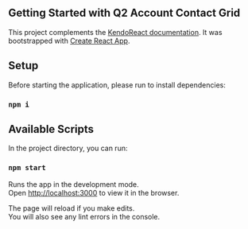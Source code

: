 ## Getting Started with Q2 Account Contact Grid

This project complements the [KendoReact documentation](https://www.telerik.com/kendo-react-ui/getting-started/). 
It was bootstrapped with [Create React App](https://github.com/facebook/create-react-app).

## Setup

Before starting the application, please run to install dependencies:
### `npm i`

## Available Scripts
In the project directory, you can run:

### `npm start`

Runs the app in the development mode.<br>
Open [http://localhost:3000](http://localhost:3000) to view it in the browser.

The page will reload if you make edits.<br>
You will also see any lint errors in the console.
